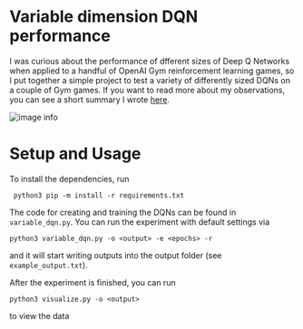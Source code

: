 # Variable dimension DQN performance 
I was curious about the performance of dfferent sizes of Deep Q Networks when applied to a handful of OpenAI Gym reinforcement learning games, so I put together a simple project to test a variety of differently sized DQNs on a couple of Gym games. 
If you want to read more about my observations, you can see a short summary I wrote [here](https://drive.google.com/file/d/1cgKxDrovG6gWUBYMt3pmxFIv8A4QeZmq/view?usp=sharing).

![image info](./useful_viz/lunar-64x2-strong.png "Lunar Lander DQN (64x2) Performance")

# Setup and Usage
To install the dependencies, run

``` python3 pip -m install -r requirements.txt```

The code for creating and training the DQNs can be found in `variable_dqn.py`. You can run the experiment with default settings via

```python3 variable_dqn.py -o <output> -e <epochs> -r```

and it will start writing outputs into the output folder (see `example_output.txt`). 

After the experiment is finished, you can run 

```python3 visualize.py -o <output>```

to view the data